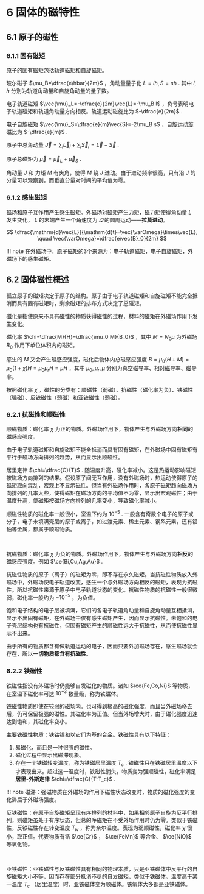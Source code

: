 # 6 固体的磁特性

## 6.1 原子的磁性

### 6.1.1 固有磁矩

原子的固有磁矩包括轨道磁矩和自旋磁矩。

玻尔磁子 $\mu_B=\dfrac{e\hbar}{2m}$ ，角动量量子化 $L=l\hbar,\,S=s\hbar$ . 其中 $l,h$ 分别为轨道角动量和自旋角动量的量子数。

电子轨道磁矩 $\vec{\mu}_L=-\dfrac{e}{2m}\vec{L}=-\mu_B l$ ，负号表明电子轨道磁矩和轨道角动量方向相反。轨道运动磁旋比为 $-\dfrac{e}{2m}$ .

电子自旋磁矩 $\vec{\mu}_S=\dfrac{e}{m}\vec{S}=-2\mu_B s$ ，自旋运动旋磁比为 $-\dfrac{e}{m}$ .

原子中总角动量 $\vec{J}=\displaystyle\sum_i\vec{L}_i+\displaystyle\sum_i\vec{S}_i=\vec{L}+\vec{S}$ .

原子总磁矩为 $\vec{\mu}=\vec{\mu}_L+\vec{\mu}_S$ .

角动量 $J$ 和 力矩 $M$ 有夹角，使得 $M$ 绕 $J$ 进动。由于进动频率很高，只有沿 $J$ 的分量可以观察到，而垂直分量对时间的平均值为零。

### 6.1.2 感生磁矩

磁场和原子互作用产生感生磁矩。外磁场对磁矩产生力矩，磁力矩使得角动量 $L$ 发生变化， $L$ 的末端产生一个角速度为 $\varOmega$ 的圆周运动——**拉莫进动**。

$$
\dfrac{\mathrm{d}\vec{L}}{\mathrm{d}t}=\vec{\varOmega}\times\vec{L}, \quad \vec{\varOmega}=\dfrac{e\vec{B}_0}{2m}
$$

!!! note
    在外磁场中，原子磁矩的3个来源为：电子轨道磁矩，电子自旋磁矩，外磁场下的感生磁矩。

## 6.2 固体磁性概述

孤立原子的磁矩决定于原子的结构。原子由于电子轨道磁矩和自旋磁矩不能完全抵消而具有固有磁矩时，剩余磁矩的排布方式决定了总磁矩。

磁化是指使原来不具有磁性的物质获得磁性的过程，材料的磁矩在外磁场作用下发生变化。

磁化率 $\chi=\dfrac{M}{H}=\dfrac{\mu_0 M}{B_0}$ ，其中 $M=N_0 \mu$ 为外磁场 $B_0$ 作用下单位体积内的磁矩。

感生的 $M$ 又会产生磁感应强度，磁化后物体内总磁感应强度 $B=\mu_0(H+M)=\mu_0(1+\chi)H=\mu_0 \mu_r H=\mu H$ ，其中 $\mu_0,\,\mu_r,\,\mu$ 分别为真空磁导率、相对磁导率、磁导率。

按照磁化率 $\chi$ ，磁性的分类有：顺磁性（弱磁）、抗磁性（磁化率为负）、铁磁性（强磁）、反铁磁性（弱磁）和亚铁磁性（弱磁）。

### 6.2.1 抗磁性和顺磁性

顺磁物质：磁化率 $\chi$ 为正的物质。外磁场作用下，物体产生与外磁场方向**相同**的磁感应强度。

由于电子轨道磁矩和自旋磁矩不能全抵消而具有固有磁矩，在外磁场中固有磁矩有平行于磁场方向排列的趋势，从而显示出顺磁性。

居里定律 $\chi=\dfrac{C}{T}$ . 随温度升高，磁化率减小。这是热运动影响磁矩按磁场方向排列的结果。假设原子间无互作用，没有外磁场时，热运动使得原子的磁矩取向混乱，宏观上不显示磁性。但当有外磁场作用时，各原子磁矩趋向磁场方向排列的几率大些，使得磁矩在磁场方向的平均值不为零，显示出宏观磁性；由于温度升高，使磁矩按磁场方向排列的几率变小，导致磁化率减小。

顺磁性物质的磁化率一般很小，室温下约为 $10^{-5}$ . 一般含有奇数个电子的原子或分子，电子未填满壳层的原子或离子，如过渡元素、稀土元素、钢系元素，还有铝铂等金属，都属于顺磁物质。

<br>

抗磁物质：磁化率 $\chi$ 为负的物质。外磁场作用下，物体产生与外磁场方向**相反**的磁感应强度。例如 $\ce{Bi,Cu,Ag,Au}$ .

抗磁性物质的原子（离子）的磁矩为零，即不存在永久磁矩。当抗磁性物质放入外磁场中，外磁场使电子轨道改变，感生一个与外磁场方向相反的磁矩，表现为抗磁性。所以抗磁性来源于原子中电子轨道状态的变化。抗磁性物质的抗磁性一般很微弱，磁化率一般约为 $-10^{-5}$ ，为负值。

饱和电子结构的电子层被填满，它们的各电子轨道角动量和自旋角动量互相抵消，显示不出固有磁矩，在外磁场中仅有感生磁矩产生，因而显示抗磁性。未饱和的电子壳层结构也有抗磁性，但固有磁矩产生的顺磁性远大于抗磁性，从而使抗磁性显示不出来。

由于所有的物质都含有做轨道运动的电子，因而只要外加磁场存在，感生磁场就会存在，所以**一切物质都含有抗磁性**。

### 6.2.2 铁磁性

铁磁性指没有外磁场时仍能够自发磁化的物质。诸如 $\ce{Fe,Co,Ni}$ 等物质，在室温下磁化率可达 $10^{-3}$ 数量级，称为铁磁体。

铁磁性物质即使在较弱的磁场内，也可得到极高的磁化强度，而且当外磁场移去后，仍可保留极强的磁性。其磁化率为正值。但当外场增大时，由于磁化强度迅速达到饱和，其磁化率变小。

主要铁磁性物质：铁钴镍和以它们为基的合金。铁磁性具有以下特征：

1. 易磁化，而且是一种很强的磁性。
2. 磁化过程中显示出磁滞现象。
3. 存在一个铁磁转变温度，称为铁磁居里温度 $T_c$ . 铁磁性只在铁磁居里温度以下才表现出来。超过这一温度时，铁磁性消失，物质变为强顺磁性，磁化率满足**居里-外斯定律** $\chi=\dfrac{C}{T-T_c}$ .

!!! note
    磁滞：强磁物质在外磁场的作用下磁性状态改变时，物质的磁化强度的变化滞后于外磁场强度。

反铁磁性：在原子自旋磁矩呈现有序排列的材料中，如果相邻原子自旋为反平行排列，则磁矩虽处于有序状态，但总的净磁矩在不受外场作用时仍为零。类似于铁磁性，反铁磁性存在转变温度 $T_N$ ，称为奈尔温度。表现为弱顺磁性，磁化率 $\chi$ 很小，取正值。代表物质有铬 $\ce{Cr}$ ， $\ce{FeMn}$ 等合金、 $\ce{NiO}$ 等氧化物。

<br>

亚铁磁性：亚铁磁性与反铁磁性具有相同的物理本质，只是亚铁磁体中反平行的自旋磁矩大小不等，因而存在部分抵消不尽的自发磁矩，类似于铁磁体。温度高于某一温度 $T_c$ （居里温度）时，亚铁磁体变为顺磁体。铁氧体大多都是亚铁磁体。
